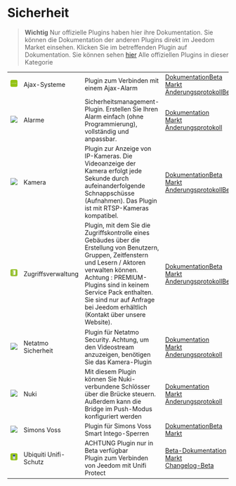 
# Sicherheit


>**Wichtig**
>Nur offizielle Plugins haben hier ihre Dokumentation. Sie können die Dokumentation der anderen Plugins direkt im Jeedom Market einsehen. Klicken Sie im betreffenden Plugin auf Dokumentation.
>Sie können sehen [hier](https://market.jeedom.com/index.php?v=d&p=market&type=plugin&categorie=security) Alle offiziellen Plugins in dieser Kategorie


| | | | |
|--- | --- | --- | ---|
|<img src="ajaxSystem/ajaxSystem_icon.png" class="pluginLogo" width="100" />|Ajax-Systeme|Plugin zum Verbinden mit einem Ajax-Alarm|[Dokumentation](ajaxSystem/index.md)[Beta](ajaxSystem/beta/index.md)<br/>[Markt](https://market.jeedom.com/index.php?v=d&p=market_display&id=4150)<br/>[Änderungsprotokoll](ajaxSystem/changelog.md)[Beta](ajaxSystem/beta/changelog.md)|
|<img src="alarm/alarm_icon.png" class="pluginLogo" width="100" />|Alarme|Sicherheitsmanagement-Plugin. Erstellen Sie Ihren Alarm einfach (ohne Programmierung), vollständig und anpassbar.|[Dokumentation](alarm/index.md)<br/>[Markt](https://market.jeedom.com/index.php?v=d&p=market_display&id=26)<br/>[Änderungsprotokoll](alarm/changelog.md)|
|<img src="camera/camera_icon.png" class="pluginLogo" width="100" />|Kamera|Plugin zur Anzeige von IP-Kameras. Die Videoanzeige der Kamera erfolgt jede Sekunde durch aufeinanderfolgende Schnappschüsse (Aufnahmen). Das Plugin ist mit RTSP-Kameras kompatibel.|[Dokumentation](camera/index.md)[Beta](camera/beta/index.md)<br/>[Markt](https://market.jeedom.com/index.php?v=d&p=market_display&id=70)<br/>[Änderungsprotokoll](camera/changelog.md)[Beta](camera/beta/changelog.md)|
|<img src="gestAccess/gestAccess_icon.png" class="pluginLogo" width="100" />|Zugriffsverwaltung|Plugin, mit dem Sie die Zugriffskontrolle eines Gebäudes über die Erstellung von Benutzern, Gruppen, Zeitfenstern und Lesern / Aktoren verwalten können. Achtung : PREMIUM-Plugins sind in keinem Service Pack enthalten. Sie sind nur auf Anfrage bei Jeedom erhältlich (Kontakt über unsere Website).|[Dokumentation](gestAccess/index.md)[Beta](gestAccess/beta/index.md)<br/>[Markt](https://market.jeedom.com/index.php?v=d&p=market_display&id=3686)<br/>[Änderungsprotokoll](gestAccess/changelog.md)[Beta](gestAccess/beta/changelog.md)|
|<img src="netatmoWelcome/netatmoWelcome_icon.png" class="pluginLogo" width="100" />|Netatmo Sicherheit|Plugin für Netatmo Security. Achtung, um den Videostream anzuzeigen, benötigen Sie das Kamera-Plugin|[Dokumentation](netatmoWelcome/index.md)<br/>[Markt](https://market.jeedom.com/index.php?v=d&p=market_display&id=1967)<br/>[Änderungsprotokoll](netatmoWelcome/changelog.md)|
|<img src="nuki/nuki_icon.png" class="pluginLogo" width="100" />|Nuki|Mit diesem Plugin können Sie Nuki-verbundene Schlösser über die Brücke steuern. Außerdem kann die Bridge im Push-Modus konfiguriert werden|[Dokumentation](nuki/index.md)<br/>[Markt](https://market.jeedom.com/index.php?v=d&p=market_display&id=2819)<br/>[Änderungsprotokoll](nuki/changelog.md)|
|<img src="simonsvoss/simonsvoss_icon.png" class="pluginLogo" width="100" />|Simons Voss|Plugin für Simons Voss Smart Intego-Sperren|[Dokumentation](simonsvoss/index.md)[Beta](simonsvoss/beta/index.md)<br/>[Markt](https://market.jeedom.com/index.php?v=d&p=market_display&id=3906)|
|<img src="unifiprotect/beta/unifiprotect_icon.png" class="pluginLogo" width="100" />|Ubiquiti Unifi-Schutz|ACHTUNG Plugin nur in Beta verfügbar<br/>Plugin zum Verbinden von Jeedom mit Unifi Protect|[Beta-Dokumentation](unifiprotect/beta/index.md)<br/>[Markt](https://market.jeedom.com/index.php?v=d&p=market_display&id=4188)<br/>[Changelog-Beta](unifiprotect/beta/changelog.md)|
